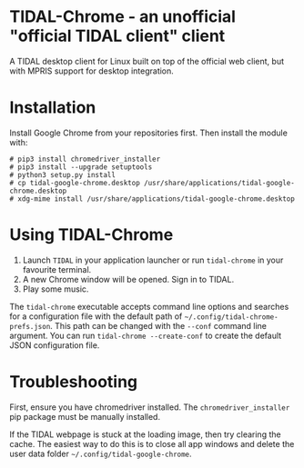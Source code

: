 # TIDAL-Chrome - an unofficial "official TIDAL client" client

A TIDAL desktop client for Linux built on top of the official web client, but with MPRIS support for desktop 
integration.

# Installation

Install Google Chrome from your repositories first. Then install the module with:

    # pip3 install chromedriver_installer
    # pip3 install --upgrade setuptools
    # python3 setup.py install
    # cp tidal-google-chrome.desktop /usr/share/applications/tidal-google-chrome.desktop
    # xdg-mime install /usr/share/applications/tidal-google-chrome.desktop

# Using TIDAL-Chrome

1. Launch `TIDAL` in your application launcher or run `tidal-chrome` in your favourite terminal.
2. A new Chrome window will be opened. Sign in to TIDAL.
3. Play some music.

The `tidal-chrome` executable accepts command line options and searches for a configuration file with the 
default path of `~/.config/tidal-chrome-prefs.json`. This path can be changed with the `--conf` command 
line argument. You can run `tidal-chrome --create-conf` to create the default JSON configuration file.

# Troubleshooting

First, ensure you have chromedriver installed. The `chromedriver_installer` pip package must be manually installed. 

If the TIDAL webpage is stuck at the loading image, then try clearing the cache. The easiest way to do this is to 
close all app windows and delete the user data folder `~/.config/tidal-google-chrome`.

